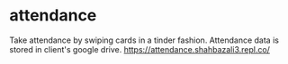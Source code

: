 # attendance
Take attendance by swiping cards in a tinder fashion.
Attendance data is stored in client's google drive.
https://attendance.shahbazali3.repl.co/

